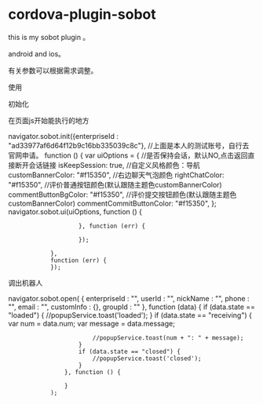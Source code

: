 # cordova-plugin-sobot
this is my sobot plugin 。

android and ios。

有关参数可以根据需求调整。

使用

 初始化

 在页面js开始能执行的地方

  navigator.sobot.init({enterpriseId : "ad33977af6d64f12b9c16bb335039c8c"},
                //上面是本人的测试账号，自行去官网申请。
                function () {
                    var uiOptions = {
                        //是否保持会话，默认NO,点击返回直接断开会话链接
                        isKeepSession: true,
                        //自定义风格颜色：导航
                        customBannerColor: "#f15350",
                        //右边聊天气泡颜色
                        rightChatColor: "#f15350",
                        //评价普通按钮颜色(默认跟随主题色customBannerColor)
                        commentButtonBgColor: "#f15350",
                        //评价提交按钮颜色(默认跟随主题色customBannerColor)
                        commentCommitButtonColor: "#f15350",
                    };
                    navigator.sobot.ui(uiOptions,
                        function () {
                            
                        }, function (err) {
                            
                        });

                },
                function (err) {
                });

调出机器人

navigator.sobot.open(    {
                    enterpriseId : "",
                    userId : "",
                    nickName : "",
                    phone : "",
                    email : "",
                    customInfo : {},
                    groupId : ""
                },
                    function (data) {
                        if (data.state == "loaded") {
                            //popupService.toast('loaded');
                        }
                        if (data.state == "receiving") {
                            var num = data.num;
                            var message = data.message;

                            //popupService.toast(num + ": " + message);
                        }
                        if (data.state == "closed") {
                            //popupService.toast('closed');
                        }
                    }, function () {

                    }
                );



